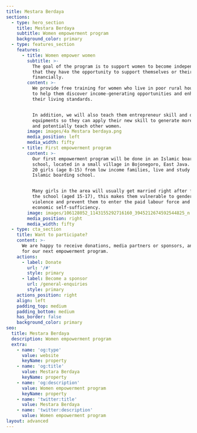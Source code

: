```yaml
---
title: Mestara Berdaya
sections:
  - type: hero_section
    title: Mestara Berdaya
    subtitle: Women empowerment program
    background_color: primary
  - type: features_section
    features:
      - title: Women empower women
        subtitle: >-
          The goal of the program is to support women to become independent so
          that they have the opportunity to support themselves or their family
          financially.
        content: >-
          We provide free training for women who live in poor rural households,
          to help them discover income-generating opportunities and enhance
          their living standards. 


          In addition, we will also teach them entrepreneur skill and donate the
          equipments so they can apply their new skill to generate more income
          and potentially teach other women.
        image: images/4a Mestara berdaya.png
        media_position: left
        media_width: fifty
      - title: First empowerment program
        content: >-
          Our first empowerment program will be done in an Islamic boarding
          school, located in a small village in Bojonegoro, East Java. There are
          20 girls (age 8-15) from low income families, live and study in this
          Islamic boarding school.


          Many girls in the area will usually get married right after finishing
          the school (aged 15-17), this makes them vulnerable to gender-based
          violence and prevent them to enter the paid labour force and gaining
          economic self-sufficiency.
        image: images/106128052_1143155292716160_3945212674592544825_n.jpg
        media_position: right
        media_width: fifty
  - type: cta_section
    title: Want to participate?
    content: >-
      We are happy to receive donations, media partners or sponsors, and ideas
      for our next empowerment program.
    actions:
      - label: Donate
        url: '/#'
        style: primary
      - label: Become a sponsor
        url: /general-enquiries
        style: primary
    actions_position: right
    align: left
    padding_top: medium
    padding_bottom: medium
    has_border: false
    background_color: primary
seo:
  title: Mestara Berdaya
  description: Women empowerment program
  extra:
    - name: 'og:type'
      value: website
      keyName: property
    - name: 'og:title'
      value: Mestara Berdaya
      keyName: property
    - name: 'og:description'
      value: Women empowerment program
      keyName: property
    - name: 'twitter:title'
      value: Mestara Berdaya
    - name: 'twitter:description'
      value: Women empowerment program
layout: advanced
---
```

